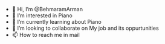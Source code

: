 - 👋 Hi, I’m @BehmaramArman
- 👀 I’m interested in Piano
- 🌱 I’m currently learning about Piano
- 💞️ I’m looking to collaborate on My job and its oppurtunities
- 📫 How to reach me in mail

<!---
BehmaramArman/BehmaramArman is a ✨ special ✨ repository because its `README.md` (this file) appears on your GitHub profile.
You can click the Preview link to take a look at your changes.
--->
